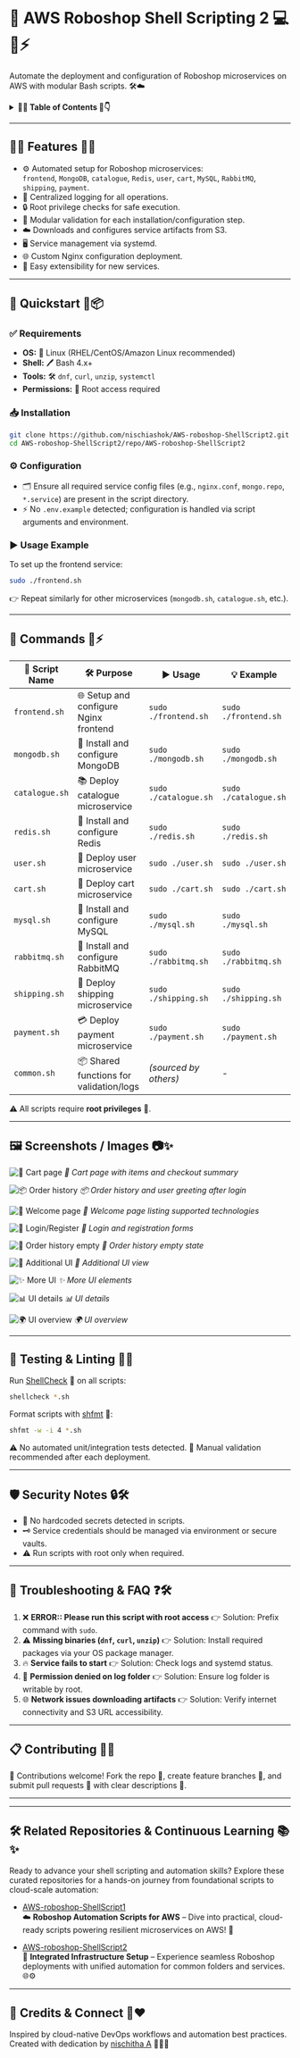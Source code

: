 
# 🚀 AWS Roboshop Shell Scripting 2 💻🐧⚡  
Automate the deployment and configuration of Roboshop microservices on AWS with modular Bash scripts. 🛠️☁️

<details>
  <summary><strong>📑✨ Table of Contents 🧾👇</strong></summary>

- [🌟 Features](#-features)
- [🧭 Quickstart](#-quickstart)
- [🔧 Commands](#-commands)
- [🖼️ Screenshots / Images](#-screenshots--images)
- [🧪 Testing & Linting](#-testing--linting)
- [🛡️ Security Notes](#-security-notes)
- [🧰 Troubleshooting & FAQ](#-troubleshooting--faq)
- [📋 Contributing](#-contributing)
- [📄 License](#-license)
</details>

---

## 🌟✨ Features 🎯💡

- ⚙️ Automated setup for Roboshop microservices:  
  `frontend`, `MongoDB`, `catalogue`, `Redis`, `user`, `cart`, `MySQL`, `RabbitMQ`, `shipping`, `payment`.  
- 📜 Centralized logging for all operations.  
- 🔒 Root privilege checks for safe execution.  
- 🧩 Modular validation for each installation/configuration step.  
- ☁️ Downloads and configures service artifacts from S3.  
- 🖥️ Service management via systemd.  
- 🌐 Custom Nginx configuration deployment.  
- 🔧 Easy extensibility for new services.  

---

## 🧭 Quickstart 🚀📦

### ✅ Requirements

- **OS:** 🐧 Linux (RHEL/CentOS/Amazon Linux recommended)  
- **Shell:** 🖊️ Bash 4.x+  
- **Tools:** 🛠️ `dnf`, `curl`, `unzip`, `systemctl`  
- **Permissions:** 🔑 Root access required  

### 📥 Installation

```sh
git clone https://github.com/nischiashok/AWS-roboshop-ShellScript2.git
cd AWS-roboshop-ShellScript2/repo/AWS-roboshop-ShellScript2
````

### ⚙️ Configuration

* 🗂️ Ensure all required service config files (e.g., `nginx.conf`, `mongo.repo`, `*.service`) are present in the script directory.
* ⚡ No `.env.example` detected; configuration is handled via script arguments and environment.

### ▶️ Usage Example

To set up the frontend service:

```sh
sudo ./frontend.sh
```

👉 Repeat similarly for other microservices (`mongodb.sh`, `catalogue.sh`, etc.).



---

## 🔧 Commands 📝⚡

| 📜 Script Name | 🛠️ Purpose                             | ▶️ Usage              | 💡 Example            |
| -------------- | --------------------------------------- | --------------------- | --------------------- |
| `frontend.sh`  | 🌐 Setup and configure Nginx frontend   | `sudo ./frontend.sh`  | `sudo ./frontend.sh`  |
| `mongodb.sh`   | 🍃 Install and configure MongoDB        | `sudo ./mongodb.sh`   | `sudo ./mongodb.sh`   |
| `catalogue.sh` | 📚 Deploy catalogue microservice        | `sudo ./catalogue.sh` | `sudo ./catalogue.sh` |
| `redis.sh`     | 🧮 Install and configure Redis          | `sudo ./redis.sh`     | `sudo ./redis.sh`     |
| `user.sh`      | 👤 Deploy user microservice             | `sudo ./user.sh`      | `sudo ./user.sh`      |
| `cart.sh`      | 🛒 Deploy cart microservice             | `sudo ./cart.sh`      | `sudo ./cart.sh`      |
| `mysql.sh`     | 🐬 Install and configure MySQL          | `sudo ./mysql.sh`     | `sudo ./mysql.sh`     |
| `rabbitmq.sh`  | 🐇 Install and configure RabbitMQ       | `sudo ./rabbitmq.sh`  | `sudo ./rabbitmq.sh`  |
| `shipping.sh`  | 🚚 Deploy shipping microservice         | `sudo ./shipping.sh`  | `sudo ./shipping.sh`  |
| `payment.sh`   | 💳 Deploy payment microservice          | `sudo ./payment.sh`   | `sudo ./payment.sh`   |
| `common.sh`    | 📦 Shared functions for validation/logs | *(sourced by others)* | -                     |

⚠️ All scripts require **root privileges** 🔑.

---

## 🖼️ Screenshots / Images 📷✨

![🛒 Cart page](screenshot/Screenshot%202025-07-20%20122948.png)
*🛒 Cart page with items and checkout summary*

![📦 Order history](screenshot/Screenshot%202025-07-20%20123016.png)
*📦 Order history and user greeting after login*

![🚀 Welcome page](screenshot/Screenshot%202025-07-20%20123030.png)
*🚀 Welcome page listing supported technologies*

![🔑 Login/Register](screenshot/Screenshot%202025-07-20%20123105.png)
*🔑 Login and registration forms*

![📂 Order history empty](screenshot/Screenshot%202025-07-20%20123130.png)
*📂 Order history empty state*

![🎨 Additional UI](screenshot/Screenshot%202025-07-20%20123155.png)
*🎨 Additional UI view*

![✨ More UI](screenshot/Screenshot%202025-07-20%20123215.png)
*✨ More UI elements*

![📊 UI details](screenshot/Screenshot%202025-07-20%20123230.png)
*📊 UI details*

![🌍 UI overview](screenshot/Screenshot%202025-07-20%20123249.png)
*🌍 UI overview*

---

## 🧪 Testing & Linting 🔬✅

Run [ShellCheck](https://www.shellcheck.net/) 🐚 on all scripts:

```sh
shellcheck *.sh
```

Format scripts with [shfmt](https://github.com/mvdan/sh) 🧹:

```sh
shfmt -w -i 4 *.sh
```

⚠️ No automated unit/integration tests detected.
📝 Manual validation recommended after each deployment.

---

## 🛡️ Security Notes 🔒🛠️

* 🔑 No hardcoded secrets detected in scripts.
* 🗝️ Service credentials should be managed via environment or secure vaults.
* ⚠️ Run scripts with root only when required.

---

## 🧰 Troubleshooting & FAQ ❓🛠️

1. ❌ **ERROR:: Please run this script with root access**
   👉 Solution: Prefix command with `sudo`.
2. ⚠️ **Missing binaries (`dnf`, `curl`, `unzip`)**
   👉 Solution: Install required packages via your OS package manager.
3. 🔥 **Service fails to start**
   👉 Solution: Check logs and systemd status.
4. 📝 **Permission denied on log folder**
   👉 Solution: Ensure log folder is writable by root.
5. 🌐 **Network issues downloading artifacts**
   👉 Solution: Verify internet connectivity and S3 URL accessibility.

---

## 📋 Contributing 🤝✨

🙌 Contributions welcome!
Fork the repo 🍴, create feature branches 🌱, and submit pull requests 🔄 with clear descriptions 📝.

---

---
## 🛠️ Related Repositories & Continuous Learning 📚✨

Ready to advance your shell scripting and automation skills? Explore these curated repositories for a hands-on journey from foundational scripts to cloud-scale automation:

- [AWS-roboshop-ShellScript1](https://github.com/nischiashok/AWS-roboshop-ShellScript1)  
  ☁️ **Roboshop Automation Scripts for AWS** – Dive into practical, cloud-ready scripts powering resilient microservices on AWS! 🚀

- [AWS-roboshop-ShellScript2](https://github.com/nischiashok/AWS-roboshop-ShellScript2)  
  🤖 **Integrated Infrastructure Setup** – Experience seamless Roboshop deployments with unified automation for common folders and services. 🌐⚙️

---

## 🤝 Credits & Connect 💬❤️

Inspired by cloud-native DevOps workflows and automation best practices.  
Created with dedication by [nischitha A](https://github.com/nischiashok/) 👩‍💻✨

